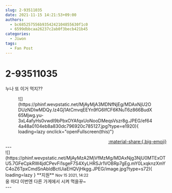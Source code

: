 ```yaml
---
slug: 2-93511035
date: 2021-11-15 14:21:53+09:00
authors:
  - bc685257556b9354242104855630f1c0
  - 6599dbbcaa26237c2ab0f3becb421b45
categories:
  - Jiwon
tags:
  - Fan Post
---
```


# 2-93511035

<div class="post-container" markdown="1">
<div class="content-container md-sidebar__scrollwrap" markdown="1">

누나 또 이거 먹지??
<figure markdown="1">
![](https://phinf.wevpstatic.net/MjAyMjA3MDNfNjEg/MDAxNjU2ODUzNDIwMDQy.Iz4Gj1AtCmvqEEYn9fG6IfCF6KNuT6z866BudX65Mjwg.yu-3xL4afyHs0vwdI9bPbxOYAfqxUoNooDMeqsVszr8g.JPEG/ef644a48a0104eb8a830dc796920c785127.jpg?type=e1920){ loading=lazy onclick="openFullscreen(this)"}
</figure>


</div>
</div>

<div style="text-align: right;" markdown="1">
<a href="https://weverse.io/fromis9/fanpost/2-93511035" style="text-align: right;">:material-share:{.big-emoji}</a>
</div>
---

<div class="comments-container md-sidebar__scrollwrap" markdown="1">
<div class="comment" markdown="1">
<div class='id-container' markdown="1">
![](https://phinf.wevpstatic.net/MjAyMzA2MjVfMzMg/MDAxNjg3NjU0MTExOTU5.7GFeCpkRW4jdCPevFi1sgeF7S4XyLHRSJr1VOBRp7gEg.mY0LxqknzXmYC4oZ6TpxCmdSnAbldBctUiaEHQVjHkgg.JPEG/image.jpg?type=s72){ loading=lazy }
**<span class="artist">지원</span>** <small>Nov 15 2021, 14:22</small><br>
</div>
<div class='comment-body' markdown="1">
웅 마댜 이번엔 다른 가게에서 시켜 먹을뀨~
</div>
</div>
</div>
---
